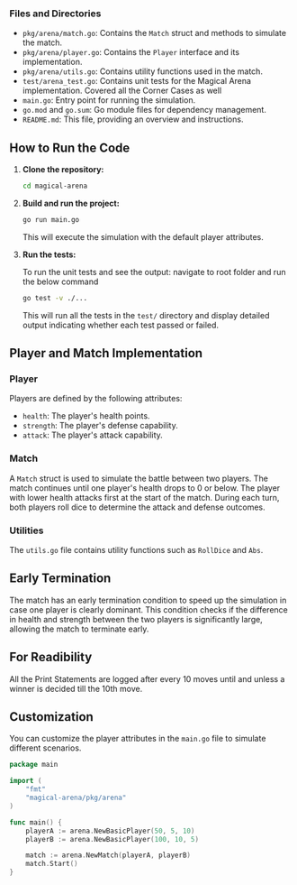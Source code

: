 
### Files and Directories

- `pkg/arena/match.go`: Contains the `Match` struct and methods to simulate the match.
- `pkg/arena/player.go`: Contains the `Player` interface and its implementation.
- `pkg/arena/utils.go`: Contains utility functions used in the match.
- `test/arena_test.go`: Contains unit tests for the Magical Arena implementation. Covered all the Corner Cases as well
- `main.go`: Entry point for running the simulation.
- `go.mod` and `go.sum`: Go module files for dependency management.
- `README.md`: This file, providing an overview and instructions.

## How to Run the Code

1. **Clone the repository:**

    ```bash
    cd magical-arena
    ```

2. **Build and run the project:**

    ```bash
    go run main.go
    ```

    This will execute the simulation with the default player attributes.

3. **Run the tests:**

    To run the unit tests and see the output: navigate to root folder and run the below command

    ```bash
    go test -v ./...   
    ```

    This will run all the tests in the `test/` directory and display detailed output indicating whether each test passed or failed.

## Player and Match Implementation

### Player

Players are defined by the following attributes:
- `health`: The player's health points.
- `strength`: The player's defense capability.
- `attack`: The player's attack capability.

### Match

A `Match` struct is used to simulate the battle between two players. The match continues until one player's health drops to 0 or below. The player with lower health attacks first at the start of the match. During each turn, both players roll dice to determine the attack and defense outcomes.

### Utilities

The `utils.go` file contains utility functions such as `RollDice` and `Abs`.

## Early Termination

The match has an early termination condition to speed up the simulation in case one player is clearly dominant. This condition checks if the difference in health and strength between the two players is significantly large, allowing the match to terminate early.

## For Readibility

All the Print Statements are logged after every 10 moves until and unless a winner is decided till the 10th move. 

## Customization

You can customize the player attributes in the `main.go` file to simulate different scenarios.

```go
package main

import (
    "fmt"
    "magical-arena/pkg/arena"
)

func main() {
    playerA := arena.NewBasicPlayer(50, 5, 10)
    playerB := arena.NewBasicPlayer(100, 10, 5)

    match := arena.NewMatch(playerA, playerB)
    match.Start()
}
